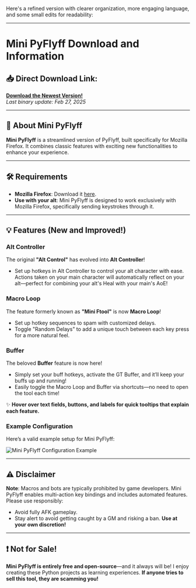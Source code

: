 Here's a refined version with clearer organization, more engaging language, and some small edits for readability:

---

# Mini PyFlyff Download and Information

## 📥 Direct Download Link:
[**Download the Newest Version!**](https://github.com/ils94/Mini_PyFlyff/releases/download/release_v1/MiniPyFlyff.zip)  
_Last binary update: Feb 27, 2025_

---

## 🌟 About Mini PyFlyff

**Mini PyFlyff** is a streamlined version of PyFlyff, built specifically for Mozilla Firefox. It combines classic features with exciting new functionalities to enhance your experience.

---

## 🛠️ Requirements

- **Mozilla Firefox**: Download it [here](https://www.mozilla.org/).
- **Use with your alt**: Mini PyFlyff is designed to work exclusively with Mozilla Firefox, specifically sending keystrokes through it.

---

## 💡 Features (New and Improved!)

### **Alt Controller**  
The original **"Alt Control"** has evolved into **Alt Controller**!

- Set up hotkeys in Alt Controller to control your alt character with ease. Actions taken on your main character will automatically reflect on your alt—perfect for combining your alt's Heal with your main's AoE!

### **Macro Loop**  
The feature formerly known as **"Mini Ftool"** is now **Macro Loop**!

- Set up hotkey sequences to spam with customized delays.
- Toggle "Random Delays" to add a unique touch between each key press for a more natural feel.

### **Buffer**  
The beloved **Buffer** feature is now here!

- Simply set your buff hotkeys, activate the GT Buffer, and it’ll keep your buffs up and running!
- Easily toggle the Macro Loop and Buffer via shortcuts—no need to open the tool each time!

✨ **Hover over text fields, buttons, and labels for quick tooltips that explain each feature.**

### Example Configuration  
Here’s a valid example setup for Mini PyFlyff:

![Mini PyFlyff Configuration Example](https://github.com/ils94/Mini_PyFlyff/blob/master/8YfZDA1.png?raw=true)

---

## ⚠️ Disclaimer

**Note**: Macros and bots are typically prohibited by game developers. Mini PyFlyff enables multi-action key bindings and includes automated features. Please use responsibly:
- Avoid fully AFK gameplay.
- Stay alert to avoid getting caught by a GM and risking a ban. **Use at your own discretion!**

---

## ❗ Not for Sale!

**Mini PyFlyff is entirely free and open-source**—and it always will be! I enjoy creating these Python projects as learning experiences. **If anyone tries to sell this tool, they are scamming you!**
